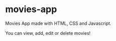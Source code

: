 # movies-app

Movies App made with HTML, CSS and Javascript.

You can view, add, edit or delete movies!
